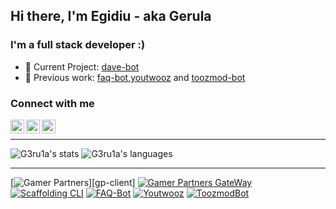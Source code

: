## Hi there, I'm Egidiu - aka Gerula

### I'm a full stack developer :)

- 🚧 Current Project: [dave-bot][dave-bot-web]
- 📍 Previous work: [faq-bot][faq-bot-dist],[youtwooz][youtwooz] and [toozmod-bot][toozmod-dist]

### Connect with me

[<img align="left" alt="twitter_logo" width="22px" src="https://cdn.jsdelivr.net/npm/simple-icons@3.12.4/icons/twitter.svg">][twitter]
[<img align="left" alt="twitter_logo" width="22px" src="https://cdn.jsdelivr.net/npm/simple-icons@3.12.4/icons/linkedin.svg">][linkedin]
[<img align="left" alt="twitter_logo" width="22px" src="https://cdn.jsdelivr.net/npm/simple-icons@3.12.4/icons/discord.svg">][discord]
<br>

---

![G3ru1a's stats](https://github-readme-stats.vercel.app/api?username=g3ru1a&show_icons=true&hide_border=true&title_color=C53030&icon_color=C53030)
![G3ru1a's languages](https://github-readme-stats.vercel.app/api/top-langs/?username=g3ru1a&hide=html,java&hide_border=true&title_color=C53030)

---

[![Gamer Partners](https://github-readme-stats.vercel.app/api/pin/?username=gamer-partners&repo=www&title_color=C53030&bg_color=F7FAFC&hide_border=true&show_owner=true)][gp-client]
[![Gamer Partners GateWay](https://github-readme-stats.vercel.app/api/pin/?username=gamer-partners&repo=api-gateway&title_color=C53030&bg_color=F7FAFC&hide_border=true&show_owner=true)][gp-gateway]
[![Scaffolding CLI](https://github-readme-stats.vercel.app/api/pin/?username=g3ru1a&repo=project-scaffolding&title_color=C53030&bg_color=F7FAFC&hide_border=true)][cli-scaffold-dist]
[![FAQ-Bot](https://github-readme-stats.vercel.app/api/pin/?username=g3ru1a&repo=faq-discord-bot&title_color=C53030&bg_color=F7FAFC&hide_border=true)][faq-bot-dist]
[![Youtwooz](https://github-readme-stats.vercel.app/api/pin/?username=g3ru1a&repo=youtwooz-www&title_color=C53030&bg_color=F7FAFC&hide_border=true)][youtwooz-dist]
[![ToozmodBot](https://github-readme-stats.vercel.app/api/pin/?username=g3ru1a&repo=toozmod&title_color=C53030&bg_color=F7FAFC&hide_border=true)][toozmod-dist]



[dave-bot-web]: https://github.com/dave-discord-bot/web
[gp-gateway]: https://github.com/gamer-partners/api-gateway
[youtwooz]: https://youtwooz.com
[youtwooz-dist]: https://github.com/g3ru1a/youtwooz-www
[faq-bot-dist]: https://github.com/g3ru1a/faq-discord-bot
[toozmod-dist]: https://github.com/g3ru1a/toozmod
[twitter]: https://twitter.com/g3ru1a
[linkedin]: https://www.linkedin.com/in/egidiufarcas/
[discord]: https://discordapp.com/users/182520880277094400
[cli-scaffold-dist]: https://github.com/g3ru1a/project-scaffolding

